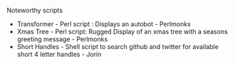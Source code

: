 Noteworthy scripts

* Transformer - Perl script : Displays an autobot - Perlmonks
* Xmas Tree - Perl script: Rugged Display of an xmas tree with a seasons greeting message - Perlmonks
* Short Handles - Shell script to search github and twitter for available short 4 letter handles - Jorin
